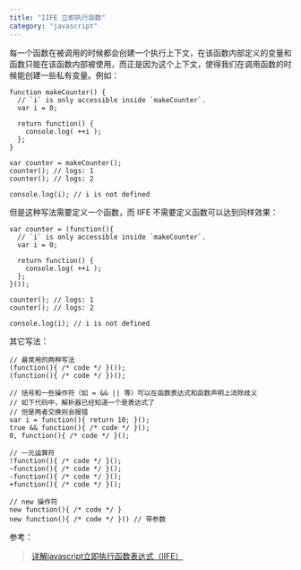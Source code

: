 ```yaml
---
title: "IIFE 立即执行函数"
category: "javascript"
---
```


每一个函数在被调用的时候都会创建一个执行上下文，在该函数内部定义的变量和函数只能在该函数内部被使用，而正是因为这个上下文，使得我们在调用函数的时候能创建一些私有变量。例如：

```
function makeCounter() {
  // `i` is only accessible inside `makeCounter`.
  var i = 0;

  return function() {
    console.log( ++i );
  };
}

var counter = makeCounter();
counter(); // logs: 1
counter(); // logs: 2

console.log(i); // i is not defined
```

但是这种写法需要定义一个函数，而 IIFE 不需要定义函数可以达到同样效果：

```
var counter = (function(){
  // `i` is only accessible inside `makeCounter`.
  var i = 0;

  return function() {
    console.log( ++i );
  };
}());

counter(); // logs: 1
counter(); // logs: 2

console.log(i); // i is not defined
```

其它写法：

```
// 最常用的两种写法
(function(){ /* code */ }());
(function(){ /* code */ })();

// 括号和一些操作符（如 = && || 等）可以在函数表达式和函数声明上消除歧义
// 如下代码中，解析器已经知道一个是表达式了
// 但是两者交换则会报错
var i = function(){ return 10; }();
true && function(){ /* code */ }();
0, function(){ /* code */ }();

// 一元运算符
!function(){ /* code */ }();
~function(){ /* code */ }();
-function(){ /* code */ }();
+function(){ /* code */ }();

// new 操作符
new function(){ /* code */ }
new function(){ /* code */ }() // 带参数
```

参考：
> [详解javascript立即执行函数表达式（IIFE）](http://web.jobbole.com/82520/)